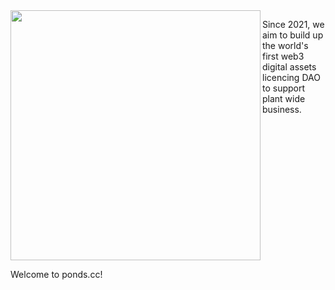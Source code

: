 <img align="left" src="https://user-images.githubusercontent.com/2476465/181353643-8fc70992-2e9f-4b8e-bf78-4121b814d51e.jpg" width="400">

Since 2021, we aim to build up the world's first web3 digital assets licencing DAO to support plant wide business.
<br clear="left"/>

Welcome to ponds.cc!
